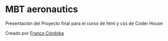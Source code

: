 # MBT aeronautics

Presentación del Proyecto final para el curso de html y css de Coder House

Creado por [Franco Córdoba](https://www.linkedin.com/in/franco-cordoba-529831219/)

<a href="https://linkedin.com/in/https://www.linkedin.com/in/franco-cordoba-529831219/" target="blank">
